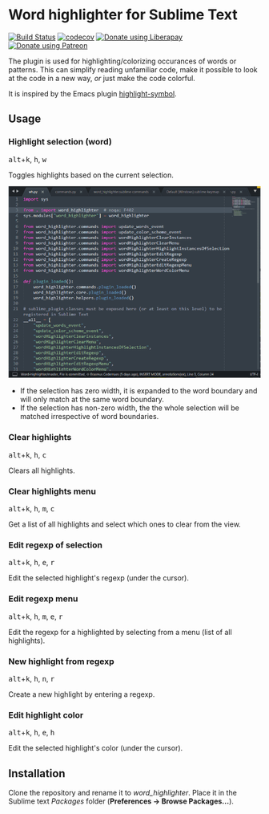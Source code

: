 # Word highlighter for Sublime Text
[![Build Status](https://travis-ci.org/emanuelen5/Word-highlighter.svg?branch=master)](https://travis-ci.org/emanuelen5/Word-highlighter)
[![codecov](https://codecov.io/gh/emanuelen5/Word-highlighter/branch/master/graph/badge.svg)](https://codecov.io/gh/emanuelen5/Word-highlighter)
<a href="https://liberapay.com/emaus/donate"><img height=30px alt="Donate using Liberapay" src="https://liberapay.com/assets/widgets/donate.svg"></a>
<a href="https://www.patreon.com/user?u=16251281"><img height=30px alt="Donate using Patreon" src="https://c5.patreon.com/external/logo/become_a_patron_button.png"></a>

The plugin is used for highlighting/colorizing occurances of words or patterns. This can simplify reading unfamiliar code, make it possible to look at the code in a new way, *or* just make the code colorful.

It is inspired by the Emacs plugin [highlight-symbol](http://nschum.de/src/emacs/highlight-symbol/).

## Usage
### Highlight selection (word)
<kbd>alt</kbd>+<kbd>k</kbd>, <kbd>h</kbd>, <kbd>w</kbd>

Toggles highlights based on the current selection.

![Recording of using the highlight selection command](doc/highlight_selection.gif)

* If the selection has zero width, it is expanded to the word boundary and will only match at the same word boundary.
* If the selection has non-zero width, the the whole selection will be matched irrespective of word boundaries.

### Clear highlights
<kbd>alt</kbd>+<kbd>k</kbd>, <kbd>h</kbd>, <kbd>c</kbd>

Clears all highlights.

### Clear highlights menu
<kbd>alt</kbd>+<kbd>k</kbd>, <kbd>h</kbd>, <kbd>m</kbd>, <kbd>c</kbd>

Get a list of all highlights and select which ones to clear from the view.

### Edit regexp of selection
<kbd>alt</kbd>+<kbd>k</kbd>, <kbd>h</kbd>, <kbd>e</kbd>, <kbd>r</kbd>

Edit the selected highlight's regexp (under the cursor).

### Edit regexp menu
<kbd>alt</kbd>+<kbd>k</kbd>, <kbd>h</kbd>, <kbd>m</kbd>, <kbd>e</kbd>, <kbd>r</kbd>

Edit the regexp for a highlighted by selecting from a menu (list of all highlights).

### New highlight from regexp
<kbd>alt</kbd>+<kbd>k</kbd>, <kbd>h</kbd>, <kbd>n</kbd>, <kbd>r</kbd>

Create a new highlight by entering a regexp.

### Edit highlight color
<kbd>alt</kbd>+<kbd>k</kbd>, <kbd>h</kbd>, <kbd>e</kbd>, <kbd>h</kbd>

Edit the selected highlight's color (under the cursor).

## Installation
Clone the repository and rename it to *word_highlighter*. Place it in the Sublime text *Packages* folder (**Preferences -> Browse Packages...**).
